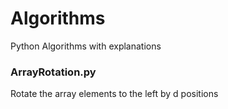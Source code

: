 # Algorithms
 Python Algorithms with explanations

### ArrayRotation.py
Rotate the array elements to the left by d positions